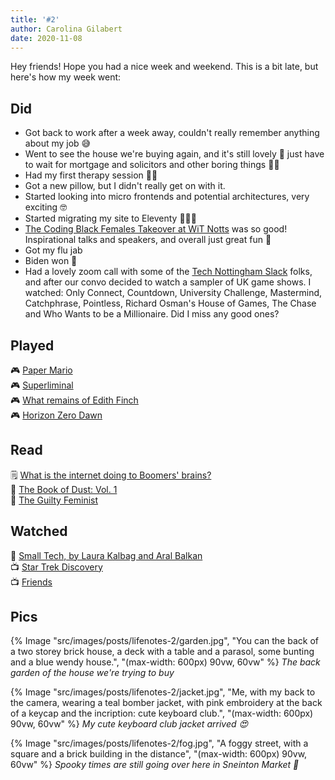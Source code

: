 ```yaml
---
title: '#2'
author: Carolina Gilabert
date: 2020-11-08
---
```


Hey friends! Hope you had a nice week and weekend. This is a bit late, but here's how my week went:

## Did

- Got back to work after a week away, couldn't really remember anything about my job 😅
- Went to see the house we're buying again, and it's still lovely 💛 just have to wait for mortgage and solicitors and other boring things 🤞🏼
- Had my first therapy session 🙌🏼
- Got a new pillow, but I didn't really get on with it.
- Started looking into micro frontends and potential architectures, very exciting 🤓
- Started migrating my site to Eleventy 👩🏼‍💻
- [The Coding Black Females Takeover at WiT Notts](https://www.technottingham.com/events/wit-november-2020) was so good! Inspirational talks and speakers, and overall just great fun 💛
- Got my flu jab
- Biden won 🎉
- Had a lovely zoom call with some of the [Tech Nottingham Slack](https://nott.tech/slack) folks, and after our convo decided to watch a sampler of UK game shows. I watched: Only Connect, Countdown, University Challenge, Mastermind, Catchphrase, Pointless, Richard Osman's House of Games, The Chase and Who Wants to be a Millionaire. Did I miss any good ones?

## Played

🎮 [Paper Mario](https://www.nintendo.co.uk/Games/Nintendo-Switch/Paper-Mario-The-Origami-King-1782440.html)  
🎮 [Superliminal](https://www.nintendo.co.uk/Games/Nintendo-Switch-download-software/Superliminal-1742946.html)  
🎮 [What remains of Edith Finch](https://store.playstation.com/en-gb/product/EP2333-CUSA07974_00-WHATREMAINSFINCH)  
🎮 [Horizon Zero Dawn](https://store.playstation.com/en-gb/product/EP9000-CUSA10213_00-HRZCE00000000000)  

## Read

🗒 [What is the internet doing to Boomers' brains?](https://www.huffingtonpost.co.uk/entry/internet-baby-boomers-misinformation-social-media_n_5f998039c5b6a4a2dc813d3d)  
📖 [The Book of Dust: Vol. 1](https://uk.bookshop.org/books/la-belle-sauvage-the-book-of-dust-volume-one/9780241365854)  
📖 [The Guilty Feminist](https://uk.bookshop.org/books/the-guilty-feminist-the-sunday-times-bestseller-breathes-life-into-conversations-about-feminism-phoebe-waller-bridge/9780349010120)  

## Watched

🎤 [Small Tech, by Laura Kalbag and Aral Balkan](https://vimeo.com/342972799)  
📺 [Star Trek Discovery](https://www.imdb.com/title/tt5171438/)  
📺 [Friends](https://www.imdb.com/title/tt0108778/)  

## Pics

{% Image "src/images/posts/lifenotes-2/garden.jpg", "You can the back of a two storey brick house, a deck with a table and a parasol, some bunting and a blue wendy house.", "(max-width: 600px) 90vw, 60vw" %}
_The back garden of the house we're trying to buy_

{% Image "src/images/posts/lifenotes-2/jacket.jpg", "Me, with my back to the camera, wearing a teal bomber jacket, with pink embroidery at the back of a keycap and the incription: cute keyboard club.", "(max-width: 600px) 90vw, 60vw" %}
_My cute keyboard club jacket arrived 😍_

{% Image "src/images/posts/lifenotes-2/fog.jpg", "A foggy street, with a square and a brick building in the distance", "(max-width: 600px) 90vw, 60vw" %}
_Spooky times are still going over here in Sneinton Market 👻_